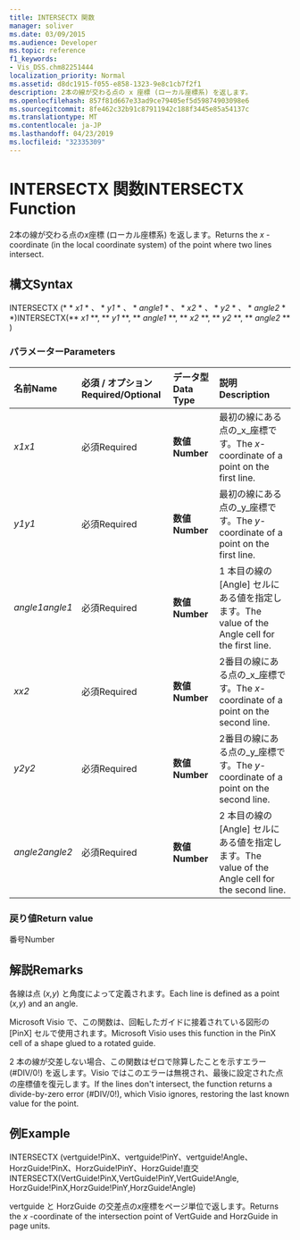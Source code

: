 ```yaml
---
title: INTERSECTX 関数
manager: soliver
ms.date: 03/09/2015
ms.audience: Developer
ms.topic: reference
f1_keywords:
- Vis_DSS.chm82251444
localization_priority: Normal
ms.assetid: d8dc1915-f055-e858-1323-9e8c1cb7f2f1
description: 2本の線が交わる点の x 座標 (ローカル座標系) を返します。
ms.openlocfilehash: 857f81d667e33ad9ce79405ef5d59874903098e6
ms.sourcegitcommit: 8fe462c32b91c87911942c188f3445e85a54137c
ms.translationtype: MT
ms.contentlocale: ja-JP
ms.lasthandoff: 04/23/2019
ms.locfileid: "32335309"
---
```

# <a name="intersectx-function"></a><span data-ttu-id="6c1f1-103">INTERSECTX 関数</span><span class="sxs-lookup"><span data-stu-id="6c1f1-103">INTERSECTX Function</span></span>

<span data-ttu-id="6c1f1-104">2本の線が交わる点の*x*座標 (ローカル座標系) を返します。</span><span class="sxs-lookup"><span data-stu-id="6c1f1-104">Returns the  *x*  -coordinate (in the local coordinate system) of the point where two lines intersect.</span></span> 
  
## <a name="syntax"></a><span data-ttu-id="6c1f1-105">構文</span><span class="sxs-lookup"><span data-stu-id="6c1f1-105">Syntax</span></span>

<span data-ttu-id="6c1f1-106">INTERSECTX (\* \* *x1* \* *、* \* *y1* \* *、* \* *angle1* \* *、* \* *x2* \* *、* \* *y2* \* *、* \* *angle2* \* \*)</span><span class="sxs-lookup"><span data-stu-id="6c1f1-106">INTERSECTX(\*\* *x1* \*\*, \*\* *y1* \*\*, \*\* *angle1* \*\*, \*\* *x2* \*\*, \*\* *y2* \*\*, \*\* *angle2* \*\* )</span></span> 
  
### <a name="parameters"></a><span data-ttu-id="6c1f1-107">パラメーター</span><span class="sxs-lookup"><span data-stu-id="6c1f1-107">Parameters</span></span>

|<span data-ttu-id="6c1f1-108">**名前**</span><span class="sxs-lookup"><span data-stu-id="6c1f1-108">**Name**</span></span>|<span data-ttu-id="6c1f1-109">**必須 / オプション**</span><span class="sxs-lookup"><span data-stu-id="6c1f1-109">**Required/Optional**</span></span>|<span data-ttu-id="6c1f1-110">**データ型**</span><span class="sxs-lookup"><span data-stu-id="6c1f1-110">**Data Type**</span></span>|<span data-ttu-id="6c1f1-111">**説明**</span><span class="sxs-lookup"><span data-stu-id="6c1f1-111">**Description**</span></span>|
|:-----|:-----|:-----|:-----|
| <span data-ttu-id="6c1f1-112">_x1_</span><span class="sxs-lookup"><span data-stu-id="6c1f1-112">_x1_</span></span> <br/> |<span data-ttu-id="6c1f1-113">必須</span><span class="sxs-lookup"><span data-stu-id="6c1f1-113">Required</span></span>  <br/> |<span data-ttu-id="6c1f1-114">**数値**</span><span class="sxs-lookup"><span data-stu-id="6c1f1-114">**Number**</span></span> <br/> |<span data-ttu-id="6c1f1-115">最初の線にある点の_x_座標です。</span><span class="sxs-lookup"><span data-stu-id="6c1f1-115">The  _x_-coordinate of a point on the first line.</span></span>  <br/> |
| <span data-ttu-id="6c1f1-116">_y1_</span><span class="sxs-lookup"><span data-stu-id="6c1f1-116">_y1_</span></span> <br/> |<span data-ttu-id="6c1f1-117">必須</span><span class="sxs-lookup"><span data-stu-id="6c1f1-117">Required</span></span>  <br/> |<span data-ttu-id="6c1f1-118">**数値**</span><span class="sxs-lookup"><span data-stu-id="6c1f1-118">**Number**</span></span> <br/> |<span data-ttu-id="6c1f1-119">最初の線にある点の_y_座標です。</span><span class="sxs-lookup"><span data-stu-id="6c1f1-119">The  _y_-coordinate of a point on the first line.</span></span>  <br/> |
| <span data-ttu-id="6c1f1-120">_angle1_</span><span class="sxs-lookup"><span data-stu-id="6c1f1-120">_angle1_</span></span> <br/> |<span data-ttu-id="6c1f1-121">必須</span><span class="sxs-lookup"><span data-stu-id="6c1f1-121">Required</span></span>  <br/> |<span data-ttu-id="6c1f1-122">**数値**</span><span class="sxs-lookup"><span data-stu-id="6c1f1-122">**Number**</span></span> <br/> | <span data-ttu-id="6c1f1-123">1 本目の線の [Angle] セルにある値を指定します。</span><span class="sxs-lookup"><span data-stu-id="6c1f1-123">The value of the Angle cell for the first line.</span></span>  <br/> |
| <span data-ttu-id="6c1f1-124">_x_</span><span class="sxs-lookup"><span data-stu-id="6c1f1-124">_x2_</span></span> <br/> |<span data-ttu-id="6c1f1-125">必須</span><span class="sxs-lookup"><span data-stu-id="6c1f1-125">Required</span></span>  <br/> |<span data-ttu-id="6c1f1-126">**数値**</span><span class="sxs-lookup"><span data-stu-id="6c1f1-126">**Number**</span></span> <br/> |<span data-ttu-id="6c1f1-127">2番目の線にある点の_x_座標です。</span><span class="sxs-lookup"><span data-stu-id="6c1f1-127">The  _x_-coordinate of a point on the second line.</span></span>  <br/> |
| <span data-ttu-id="6c1f1-128">_y2_</span><span class="sxs-lookup"><span data-stu-id="6c1f1-128">_y2_</span></span> <br/> |<span data-ttu-id="6c1f1-129">必須</span><span class="sxs-lookup"><span data-stu-id="6c1f1-129">Required</span></span>  <br/> |<span data-ttu-id="6c1f1-130">**数値**</span><span class="sxs-lookup"><span data-stu-id="6c1f1-130">**Number**</span></span> <br/> |<span data-ttu-id="6c1f1-131">2番目の線にある点の_y_座標です。</span><span class="sxs-lookup"><span data-stu-id="6c1f1-131">The  _y_-coordinate of a point on the second line.</span></span>  <br/> |
| <span data-ttu-id="6c1f1-132">_angle2_</span><span class="sxs-lookup"><span data-stu-id="6c1f1-132">_angle2_</span></span> <br/> |<span data-ttu-id="6c1f1-133">必須</span><span class="sxs-lookup"><span data-stu-id="6c1f1-133">Required</span></span>  <br/> |<span data-ttu-id="6c1f1-134">**数値**</span><span class="sxs-lookup"><span data-stu-id="6c1f1-134">**Number**</span></span> <br/> |<span data-ttu-id="6c1f1-135">2 本目の線の [Angle] セルにある値を指定します。</span><span class="sxs-lookup"><span data-stu-id="6c1f1-135">The value of the Angle cell for the second line.</span></span>  <br/> |
   
### <a name="return-value"></a><span data-ttu-id="6c1f1-136">戻り値</span><span class="sxs-lookup"><span data-stu-id="6c1f1-136">Return value</span></span>

<span data-ttu-id="6c1f1-137">番号</span><span class="sxs-lookup"><span data-stu-id="6c1f1-137">Number</span></span>
  
## <a name="remarks"></a><span data-ttu-id="6c1f1-138">解説</span><span class="sxs-lookup"><span data-stu-id="6c1f1-138">Remarks</span></span>

<span data-ttu-id="6c1f1-139">各線は点 (*x,y*) と角度によって定義されます。</span><span class="sxs-lookup"><span data-stu-id="6c1f1-139">Each line is defined as a point (*x,y*) and an angle.</span></span> 
  
<span data-ttu-id="6c1f1-140">Microsoft Visio で、この関数は、回転したガイドに接着されている図形の [PinX] セルで使用されます。</span><span class="sxs-lookup"><span data-stu-id="6c1f1-140">Microsoft Visio uses this function in the PinX cell of a shape glued to a rotated guide.</span></span> 
  
<span data-ttu-id="6c1f1-141">2 本の線が交差しない場合、この関数はゼロで除算したことを示すエラー (#DIV/0!) を返します。Visio ではこのエラーは無視され、最後に設定された点の座標値を復元します。</span><span class="sxs-lookup"><span data-stu-id="6c1f1-141">If the lines don't intersect, the function returns a divide-by-zero error (#DIV/0!), which Visio ignores, restoring the last known value for the point.</span></span> 
  
## <a name="example"></a><span data-ttu-id="6c1f1-142">例</span><span class="sxs-lookup"><span data-stu-id="6c1f1-142">Example</span></span>

<span data-ttu-id="6c1f1-143">INTERSECTX (vertguide!PinX、vertguide!PinY、vertguide!Angle、HorzGuide!PinX、HorzGuide!PinY、HorzGuide!直交</span><span class="sxs-lookup"><span data-stu-id="6c1f1-143">INTERSECTX(VertGuide!PinX,VertGuide!PinY,VertGuide!Angle, HorzGuide!PinX,HorzGuide!PinY,HorzGuide!Angle)</span></span> 
  
<span data-ttu-id="6c1f1-144">vertguide と HorzGuide の交差点の*x*座標をページ単位で返します。</span><span class="sxs-lookup"><span data-stu-id="6c1f1-144">Returns the  *x*  -coordinate of the intersection point of VertGuide and HorzGuide in page units.</span></span> 
  

